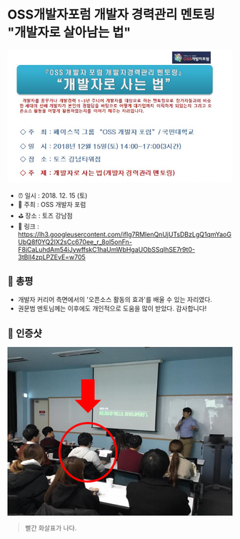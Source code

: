 # OSS개발자포럼 개발자 경력관리 멘토링 "개발자로 살아남는 법"

![OSS개발자포럼 개발자 경력관리 멘토링 "개발자로 살아남는 법"](image.png)

- ⏰ 일시 : 2018. 12. 15 (토)
- 💁 주최 : OSS 개발자 포럼 
- ⛳ 장소 : 토즈 강남점
- 🔗 링크 : https://lh3.googleusercontent.com/ifIg7RMlenQnUjUTsDBzLgQ1qmYaoGUbQ8f0YQ2IX2sCc670ee_r_8ol5onFn-F8jCaLuhdAm54iJywffskC1haUmWbHgaUObSSqIhSE7r9t0-3tBIl4zpLPZEvE=w705

## 👏 총평 

- 개발자 커리어 측면에서의 '오픈소스 활동의 효과'를 배울 수 있는 자리였다.
- 권문범 멘토님께는 이후에도 개인적으로 도움을 많이 받았다. 감사합니다!

## 📸 인증샷

![인증샷](self.png)

> 빨간 화살표가 나다.